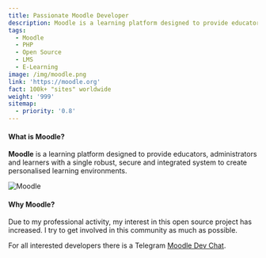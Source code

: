 ```yaml
---
title: Passionate Moodle Developer
description: Moodle is a learning platform designed to provide educators, administrators and learners with a single robust, secure and integrated system to create personalised learning environments.
tags:
  - Moodle
  - PHP
  - Open Source
  - LMS
  - E-Learning
image: /img/moodle.png
link: 'https://moodle.org'
fact: 100k+ "sites" worldwide
weight: '999'
sitemap:
  - priority: '0.8'
---
```

#### What is Moodle?
**Moodle** is a learning platform designed to provide educators, administrators and learners with a single robust, secure and integrated system to create personalised learning environments. 

![Moodle](/img/moodle.png "Moodle")

#### Why Moodle?
Due to my professional activity, my interest in this open source project has increased. I try to get involved in this community as much as possible.

For all interested developers there is a Telegram [Moodle Dev Chat](https://telegram.me/moodledev).